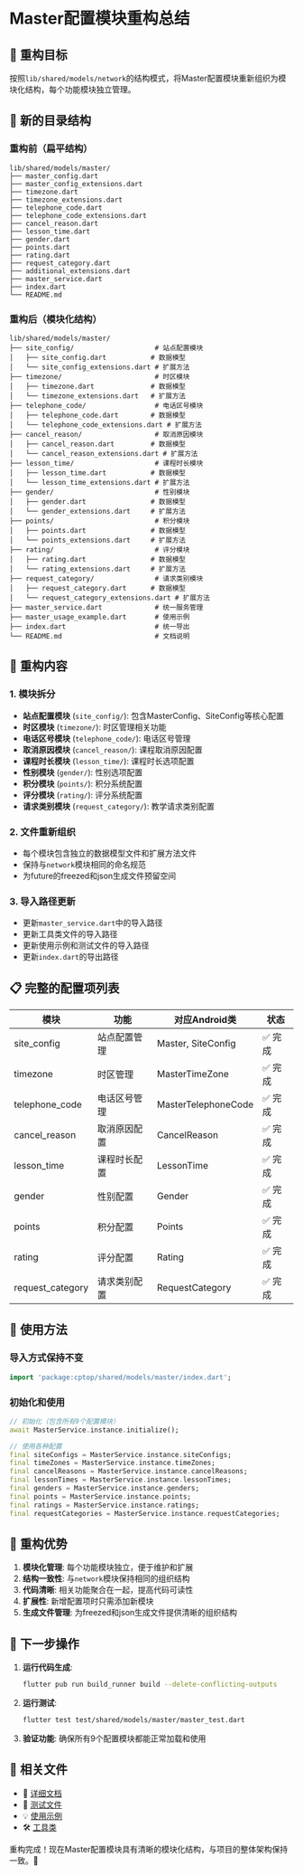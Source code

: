 # Master配置模块重构总结

## 🎯 重构目标

按照`lib/shared/models/network`的结构模式，将Master配置模块重新组织为模块化结构，每个功能模块独立管理。

## 📁 新的目录结构

### 重构前（扁平结构）
```
lib/shared/models/master/
├── master_config.dart
├── master_config_extensions.dart
├── timezone.dart
├── timezone_extensions.dart
├── telephone_code.dart
├── telephone_code_extensions.dart
├── cancel_reason.dart
├── lesson_time.dart
├── gender.dart
├── points.dart
├── rating.dart
├── request_category.dart
├── additional_extensions.dart
├── master_service.dart
├── index.dart
└── README.md
```

### 重构后（模块化结构）
```
lib/shared/models/master/
├── site_config/                    # 站点配置模块
│   ├── site_config.dart           # 数据模型
│   └── site_config_extensions.dart # 扩展方法
├── timezone/                       # 时区模块
│   ├── timezone.dart              # 数据模型
│   └── timezone_extensions.dart   # 扩展方法
├── telephone_code/                 # 电话区号模块
│   ├── telephone_code.dart        # 数据模型
│   └── telephone_code_extensions.dart # 扩展方法
├── cancel_reason/                  # 取消原因模块
│   ├── cancel_reason.dart         # 数据模型
│   └── cancel_reason_extensions.dart # 扩展方法
├── lesson_time/                    # 课程时长模块
│   ├── lesson_time.dart           # 数据模型
│   └── lesson_time_extensions.dart # 扩展方法
├── gender/                         # 性别模块
│   ├── gender.dart                # 数据模型
│   └── gender_extensions.dart     # 扩展方法
├── points/                         # 积分模块
│   ├── points.dart                # 数据模型
│   └── points_extensions.dart     # 扩展方法
├── rating/                         # 评分模块
│   ├── rating.dart                # 数据模型
│   └── rating_extensions.dart     # 扩展方法
├── request_category/               # 请求类别模块
│   ├── request_category.dart      # 数据模型
│   └── request_category_extensions.dart # 扩展方法
├── master_service.dart             # 统一服务管理
├── master_usage_example.dart       # 使用示例
├── index.dart                      # 统一导出
└── README.md                       # 文档说明
```

## 🔄 重构内容

### 1. 模块拆分
- **站点配置模块** (`site_config/`): 包含MasterConfig、SiteConfig等核心配置
- **时区模块** (`timezone/`): 时区管理相关功能
- **电话区号模块** (`telephone_code/`): 电话区号管理
- **取消原因模块** (`cancel_reason/`): 课程取消原因配置
- **课程时长模块** (`lesson_time/`): 课程时长选项配置
- **性别模块** (`gender/`): 性别选项配置
- **积分模块** (`points/`): 积分系统配置
- **评分模块** (`rating/`): 评分系统配置
- **请求类别模块** (`request_category/`): 教学请求类别配置

### 2. 文件重新组织
- 每个模块包含独立的数据模型文件和扩展方法文件
- 保持与`network`模块相同的命名规范
- 为future的freezed和json生成文件预留空间

### 3. 导入路径更新
- 更新`master_service.dart`中的导入路径
- 更新工具类文件的导入路径
- 更新使用示例和测试文件的导入路径
- 更新`index.dart`的导出路径

## 📋 完整的配置项列表

| 模块 | 功能 | 对应Android类 | 状态 |
|------|------|---------------|------|
| site_config | 站点配置管理 | Master, SiteConfig | ✅ 完成 |
| timezone | 时区管理 | MasterTimeZone | ✅ 完成 |
| telephone_code | 电话区号管理 | MasterTelephoneCode | ✅ 完成 |
| cancel_reason | 取消原因配置 | CancelReason | ✅ 完成 |
| lesson_time | 课程时长配置 | LessonTime | ✅ 完成 |
| gender | 性别配置 | Gender | ✅ 完成 |
| points | 积分配置 | Points | ✅ 完成 |
| rating | 评分配置 | Rating | ✅ 完成 |
| request_category | 请求类别配置 | RequestCategory | ✅ 完成 |

## 🚀 使用方法

### 导入方式保持不变
```dart
import 'package:cptop/shared/models/master/index.dart';
```

### 初始化和使用
```dart
// 初始化（包含所有9个配置模块）
await MasterService.instance.initialize();

// 使用各种配置
final siteConfigs = MasterService.instance.siteConfigs;
final timeZones = MasterService.instance.timeZones;
final cancelReasons = MasterService.instance.cancelReasons;
final lessonTimes = MasterService.instance.lessonTimes;
final genders = MasterService.instance.genders;
final points = MasterService.instance.points;
final ratings = MasterService.instance.ratings;
final requestCategories = MasterService.instance.requestCategories;
```

## 🎉 重构优势

1. **模块化管理**: 每个功能模块独立，便于维护和扩展
2. **结构一致性**: 与`network`模块保持相同的组织结构
3. **代码清晰**: 相关功能聚合在一起，提高代码可读性
4. **扩展性**: 新增配置项时只需添加新模块
5. **生成文件管理**: 为freezed和json生成文件提供清晰的组织结构

## 📝 下一步操作

1. **运行代码生成**:
   ```bash
   flutter pub run build_runner build --delete-conflicting-outputs
   ```

2. **运行测试**:
   ```bash
   flutter test test/shared/models/master/master_test.dart
   ```

3. **验证功能**: 确保所有9个配置模块都能正常加载和使用

## 🔗 相关文件

- 📖 [详细文档](README.md)
- 🧪 [测试文件](../../../test/shared/models/master/master_test.dart)
- 💡 [使用示例](master_usage_example.dart)
- 🛠️ [工具类](../../utils/master_*.dart)

重构完成！现在Master配置模块具有清晰的模块化结构，与项目的整体架构保持一致。🎯
